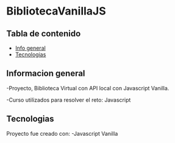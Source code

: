# BibliotecaVanillaJS
## Tabla de contenido 
* [Info general](#general-info)
* [Tecnologias](#Tecnologias)

## Informacion general 
-Proyecto, Biblioteca Virtual con API local con Javascript Vanilla.

-Curso utilizados para resolver el reto: Javascript 
## Tecnologias 
Proyecto fue creado con: 
-Javascript Vanilla
